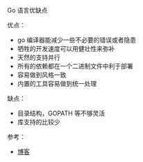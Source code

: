 Go 语言优缺点



优点：

* go 编译器能减少一些不必要的错误或者隐患
* 牺牲的开发速度可以用健壮性来弥补
* 天然的支持并行
* 所有的依赖都在一个二进制文件中利于部署
* 容易做到风格一致
* 内置的工具容易做到统一处理



缺点：

* 目录结构，GOPATH 等不够灵活
* 库支持的比较少



参考：

* [博客](./Python_Go.md)

